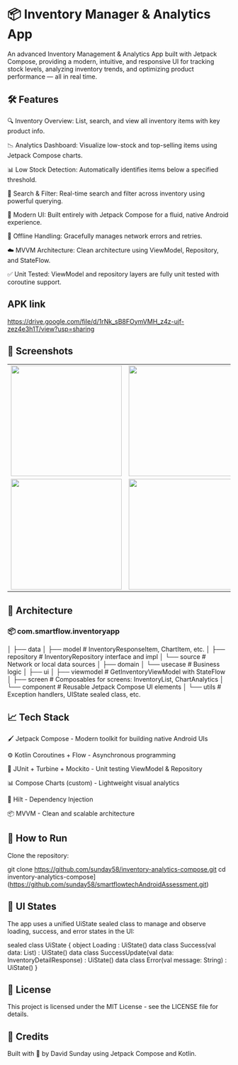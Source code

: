 # 📦 Inventory Manager & Analytics App

An advanced Inventory Management & Analytics App built with Jetpack Compose, providing a modern, intuitive, and responsive UI for tracking stock levels, analyzing inventory trends, and optimizing product performance — all in real time.

## 🛠️ Features

🔍 Inventory Overview: List, search, and view all inventory items with key product info.

📉 Analytics Dashboard: Visualize low-stock and top-selling items using Jetpack Compose charts.

📊 Low Stock Detection: Automatically identifies items below a specified threshold.

🧠 Search & Filter: Real-time search and filter across inventory using powerful querying.

📱 Modern UI: Built entirely with Jetpack Compose for a fluid, native Android experience.

🚀 Offline Handling: Gracefully manages network errors and retries.

☁️ MVVM Architecture: Clean architecture using ViewModel, Repository, and StateFlow.

✅ Unit Tested: ViewModel and repository layers are fully unit tested with coroutine support.

## APK link

https://drive.google.com/file/d/1rNk_sB8FOymVMH_z4z-ujf-zez4e3h1T/view?usp=sharing


## 📸 Screenshots

<table> <tr> <td><img src="https://github.com/user-attachments/assets/93dde009-4199-44a7-b623-148a14fddf11" width="250"/></td> <td><img src="https://github.com/user-attachments/assets/29a50644-78ea-4ead-9074-17c4b1edafec" width="250"/></td> </tr> <tr> <td><img src="https://github.com/user-attachments/assets/2635bfdb-cc45-420e-a0ac-f520843ed63c" width="250"/></td> <td><img src="https://github.com/user-attachments/assets/3c998bc2-971e-4878-9348-7cbd0fb7ed34" width="250"/></td> </tr> </table>


## 🧱 Architecture

### 📦 com.smartflow.inventoryapp

│
├── data
│   ├── model               # InventoryResponseItem, ChartItem, etc.
│   ├── repository          # InventoryRepository interface and impl
│   └── source              # Network or local data sources
│
├── domain
│   └── usecase             # Business logic
│
├── ui
│   ├── viewmodel           # GetInventoryViewModel with StateFlow
│   ├── screen              # Composables for screens: InventoryList, ChartAnalytics
│   └── component           # Reusable Jetpack Compose UI elements
│
└── utils                   # Exception handlers, UIState sealed class, etc.


## 📈 Tech Stack

🖌️ Jetpack Compose - Modern toolkit for building native Android UIs

⚙️ Kotlin Coroutines + Flow - Asynchronous programming

🧪 JUnit + Turbine + Mockito - Unit testing ViewModel & Repository

📊 Compose Charts (custom) - Lightweight visual analytics

🔐 Hilt - Dependency Injection

📦 MVVM - Clean and scalable architecture


## 🚧 How to Run

Clone the repository:

git clone https://github.com/sunday58/inventory-analytics-compose.git
cd inventory-analytics-compose](https://github.com/sunday58/smartflowtechAndroidAssessment.git)

## 🧩 UI States

The app uses a unified UiState sealed class to manage and observe loading, success, and error states in the UI:

sealed class UiState {
    object Loading : UiState()
    data class Success(val data: List<InventoryResponseItem>) : UiState()
    data class SuccessUpdate(val data: InventoryDetailResponse) : UiState()
    data class Error(val message: String) : UiState()
}

## 📄 License

This project is licensed under the MIT License - see the LICENSE file for details.

## 🙌 Credits

Built with 💙 by David Sunday using Jetpack Compose and Kotlin.


